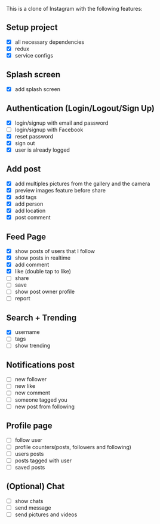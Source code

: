 This is a clone of Instagram with the following features:

## Setup project

* [x] all necessary dependencies
* [x] redux
* [x] service configs

## Splash screen

* [x] add splash screen

## Authentication (Login/Logout/Sign Up)

* [x] login/signup with email and password
* [ ] login/signup with Facebook
* [x] reset password
* [x] sign out
* [x] user is already logged

## Add post

* [x] add multiples pictures from the gallery and the camera
* [x] preview images feature before share
* [x] add tags
* [x] add person
* [x] add location
* [x] post comment

## Feed Page

* [x] show posts of users that I follow
* [x] show posts in realtime
* [x] add comment
* [x] like (double tap to like)
* [ ] share
* [ ] save
* [ ] show post owner profile
* [ ] report

## Search + Trending

* [x] username
* [ ] tags
* [ ] show trending

## Notifications post

* [ ] new follower
* [ ] new like
* [ ] new comment
* [ ] someone tagged you
* [ ] new post from following

## Profile page

* [ ] follow user
* [ ] profile counters(posts, followers and following)
* [ ] users posts
* [ ] posts tagged with user
* [ ] saved posts

## (Optional) Chat

* [ ] show chats
* [ ] send message
* [ ] send pictures and videos 

